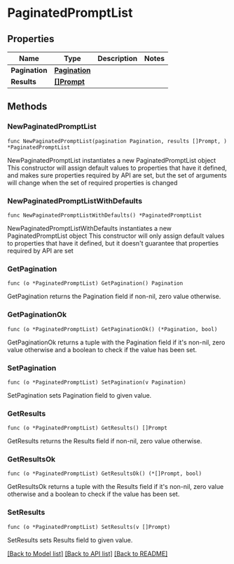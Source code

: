 # PaginatedPromptList

## Properties

Name | Type | Description | Notes
------------ | ------------- | ------------- | -------------
**Pagination** | [**Pagination**](Pagination.md) |  | 
**Results** | [**[]Prompt**](Prompt.md) |  | 

## Methods

### NewPaginatedPromptList

`func NewPaginatedPromptList(pagination Pagination, results []Prompt, ) *PaginatedPromptList`

NewPaginatedPromptList instantiates a new PaginatedPromptList object
This constructor will assign default values to properties that have it defined,
and makes sure properties required by API are set, but the set of arguments
will change when the set of required properties is changed

### NewPaginatedPromptListWithDefaults

`func NewPaginatedPromptListWithDefaults() *PaginatedPromptList`

NewPaginatedPromptListWithDefaults instantiates a new PaginatedPromptList object
This constructor will only assign default values to properties that have it defined,
but it doesn't guarantee that properties required by API are set

### GetPagination

`func (o *PaginatedPromptList) GetPagination() Pagination`

GetPagination returns the Pagination field if non-nil, zero value otherwise.

### GetPaginationOk

`func (o *PaginatedPromptList) GetPaginationOk() (*Pagination, bool)`

GetPaginationOk returns a tuple with the Pagination field if it's non-nil, zero value otherwise
and a boolean to check if the value has been set.

### SetPagination

`func (o *PaginatedPromptList) SetPagination(v Pagination)`

SetPagination sets Pagination field to given value.


### GetResults

`func (o *PaginatedPromptList) GetResults() []Prompt`

GetResults returns the Results field if non-nil, zero value otherwise.

### GetResultsOk

`func (o *PaginatedPromptList) GetResultsOk() (*[]Prompt, bool)`

GetResultsOk returns a tuple with the Results field if it's non-nil, zero value otherwise
and a boolean to check if the value has been set.

### SetResults

`func (o *PaginatedPromptList) SetResults(v []Prompt)`

SetResults sets Results field to given value.



[[Back to Model list]](../README.md#documentation-for-models) [[Back to API list]](../README.md#documentation-for-api-endpoints) [[Back to README]](../README.md)


